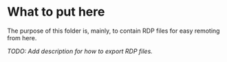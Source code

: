 What to put here
================

The purpose of this folder is, mainly, to contain RDP files for easy remoting from here.

*TODO: Add description for how to export RDP files.*
